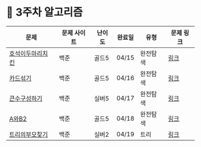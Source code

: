 # 📖 3주차 알고리즘

| 문제                                     | 문제 사이트 | 난이도 | 완료일 | 유형     | 문제 링크                                     |
| ---------------------------------------- | ----------- | ------ | :----: | -------- | --------------------------------------------- |
| [호석이두마리치킨](./호석이두마리치킨//) | 백준        | 골드5  | 04/15  | 완전탐색 | [링크](https://www.acmicpc.net/problem/21278) |
| [카드섞기](./카드섞기/)                  | 백준        | 골드5  | 04/16  | 완전탐색 | [링크](https://www.acmicpc.net/problem/21315) |
| [큰수구성하기](./큰수구성하기/)          | 백준        | 실버5  | 04/17  | 완전탐색 | [링크](https://www.acmicpc.net/problem/18511) |
| [A와B2](./A와B2/)                        | 백준        | 골드5  | 04/18  | 완전탐색 | [링크](https://www.acmicpc.net/problem/12919) |
| [트리의부모찾기](./트리의부모찾기/)      | 백준        | 실버2  | 04/19  | 트리     | [링크](https://www.acmicpc.net/problem/11725) |
